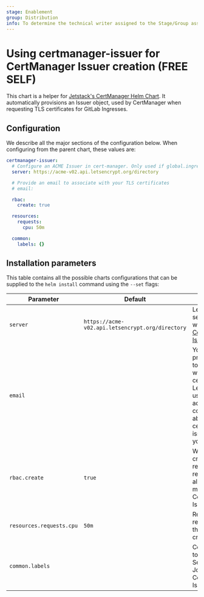 ```yaml
---
stage: Enablement
group: Distribution
info: To determine the technical writer assigned to the Stage/Group associated with this page, see https://about.gitlab.com/handbook/engineering/ux/technical-writing/#assignments
---
```


# Using certmanager-issuer for CertManager Issuer creation **(FREE SELF)**

This chart is a helper for [Jetstack's CertManager Helm Chart](https://cert-manager.io/docs/installation/helm/).
It automatically provisions an Issuer object, used by CertManager when requesting TLS certificates for
GitLab Ingresses.

## Configuration

We describe all the major sections of the configuration below. When configuring
from the parent chart, these values are:

```yaml
certmanager-issuer:
  # Configure an ACME Issuer in cert-manager. Only used if global.ingress.configureCertmanager is true.
  server: https://acme-v02.api.letsencrypt.org/directory

  # Provide an email to associate with your TLS certificates
  # email:

  rbac:
    create: true

  resources:
    requests:
      cpu: 50m

  common:
    labels: {}
```

## Installation parameters

This table contains all the possible charts configurations that can be supplied
to the `helm install` command using the `--set` flags:

| Parameter | Default | Description |
|-----------|---------|-------------|
| `server` | `https://acme-v02.api.letsencrypt.org/directory` | Let's Encrypt server for use with the [ACME CertManager Issuer](https://cert-manager.io/docs/configuration/acme/). |
| `email` | | You must provide an email to associate with your TLS certificates. Let's Encrypt uses this address to contact you about expiring certificates, and issues related to your account. |
| `rbac.create` | `true` | When `true`, creates RBAC-related resources to allow for manipulation of CertManager Issuer objects. |
| `resources.requests.cpu` | `50m` | Requested CPU resources for the Issuer creation Job. |
| `common.labels` | | Common labels to apply to the ServiceAccount, Job, ConfigMap, and Issuer. |
